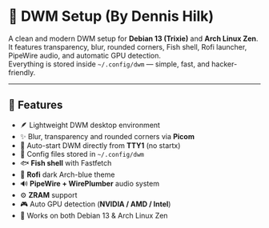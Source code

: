 # 🧠 DWM Setup (By Dennis Hilk)

A clean and modern DWM setup for **Debian 13 (Trixie)** and **Arch Linux Zen**.  
It features transparency, blur, rounded corners, Fish shell, Rofi launcher, PipeWire audio, and automatic GPU detection.  
Everything is stored inside `~/.config/dwm` — simple, fast, and hacker-friendly.

---

## 🚀 Features

- 🪶 Lightweight DWM desktop environment
- ✨ Blur, transparency and rounded corners via **Picom**
- 🧠 Auto-start DWM directly from **TTY1** (no startx)
- 🧩 Config files stored in `~/.config/dwm`
- 🐟 **Fish shell** with Fastfetch
- 🎨 **Rofi** dark Arch-blue theme
- 🔊 **PipeWire + WirePlumber** audio system
- ⚙️ **ZRAM** support
- 🎮 Auto GPU detection (**NVIDIA / AMD / Intel**)
- 💾 Works on both Debian 13 & Arch Linux Zen


